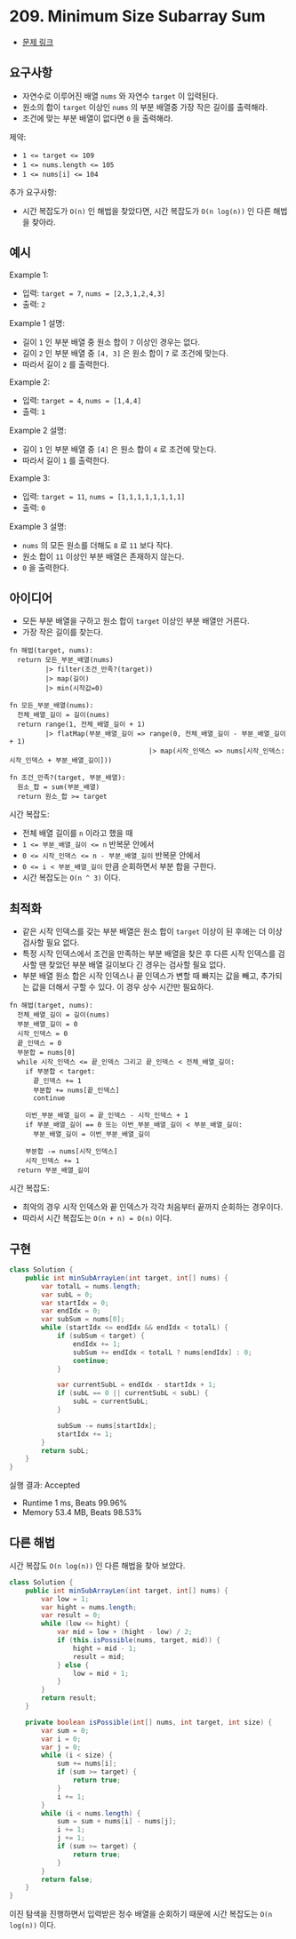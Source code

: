# 209. Minimum Size Subarray Sum

- [문제 링크](https://leetcode.com/problems/minimum-size-subarray-sum/)

## 요구사항

- 자연수로 이루어진 배열 `nums` 와 자연수 `target` 이 입력된다.
- 원소의 합이 `target` 이상인 `nums` 의 부분 배열중 가장 작은 길이를 출력해라.
- 조건에 맞는 부분 배열이 없다면 `0` 을 출력해라.

제약:

- `1 <= target <= 109`
- `1 <= nums.length <= 105`
- `1 <= nums[i] <= 104`

추가 요구사항:

- 시간 복잡도가 `O(n)` 인 해법을 찾았다면, 시간 복잡도가 `O(n log(n))` 인 다른 해법을 찾아라.

## 예시

Example 1:

- 입력: `target = 7`, `nums = [2,3,1,2,4,3]`
- 출력: `2`

Example 1 설명:

- 길이 `1` 인 부분 배열 중 원소 합이 `7` 이상인 경우는 없다.
- 길이 `2` 인 부분 배열 중 `[4, 3]` 은 원소 합이 `7` 로 조건에 맞는다.
- 따라서 길이 `2` 를 출력한다.

Example 2:

- 입력: `target = 4`, `nums = [1,4,4]`
- 출력: `1`

Example 2 설명:

- 길이 `1` 인 부분 배열 중 `[4]` 은 원소 합이 `4` 로 조건에 맞는다.
- 따라서 길이 `1` 를 출력한다.

Example 3:

- 입력: `target = 11`, `nums = [1,1,1,1,1,1,1,1]`
- 출력: `0`

Example 3 설명:

- `nums` 의 모든 원소를 더해도 `8` 로 `11` 보다 작다.
- 원소 합이 `11` 이상인 부분 배열은 존재하지 않는다.
- `0` 을 출력한다.

## 아이디어

- 모든 부분 배열을 구하고 원소 합이 `target` 이상인 부분 배열만 거른다.
- 가장 작은 길이를 찾는다.

```text
fn 해법(target, nums):
  return 모든_부분_배열(nums)
         |> filter(조건_만족?(target))
         |> map(길이)
         |> min(시작값=0)
  
fn 모든_부분_배열(nums):
  전체_배열_길이 = 길이(nums)
  return range(1, 전체_배열_길이 + 1)
         |> flatMap(부분_배열_길이 => range(0, 전체_배열_길이 - 부분_배열_길이 + 1)
                                   |> map(시작_인덱스 => nums[시작_인덱스:시작_인덱스 + 부분_배열_길이]))
  
fn 조건_만족?(target, 부분_배열):
  원소_합 = sum(부분_배열)
  return 원소_합 >= target
```

시간 복잡도:

- 전체 배열 길이를 `n` 이라고 했을 때
- `1 <= 부분_배열_길이 <= n` 반복문 안에서
- `0 <= 시작_인덱스 <= n - 부분_배열_길이` 반복문 안에서
- `0 <= i < 부분_배열_길이` 만큼 순회하면서 부분 합을 구한다.
- 시간 복잡도는 `O(n ^ 3)` 이다.

## 최적화

- 같은 시작 인덱스를 갖는 부분 배열은 원소 합이 `target` 이상이 된 후에는 더 이상 검사할 필요 없다.
- 특정 시작 인덱스에서 조건을 만족하는 부분 배열을 찾은 후 다른 시작 인덱스를 검사할 땐 찾았던 부분 배열 길이보다 긴 경우는 검사할 필요 없다.
- 부분 배열 원소 합은 시작 인덱스나 끝 인덱스가 변할 때 빠지는 값을 빼고, 추가되는 값을 더해서 구할 수 있다. 이 경우 상수 시간만 필요하다.

```text
fn 해법(target, nums):
  전체_배열_길이 = 길이(nums)
  부분_배열_길이 = 0
  시작_인덱스 = 0
  끝_인덱스 = 0
  부분합 = nums[0]
  while 시작_인덱스 <= 끝_인덱스 그리고 끝_인덱스 < 전체_배열_길이:
    if 부분합 < target:
      끝_인덱스 += 1
      부분합 += nums[끝_인덱스]
      continue
      
    이번_부분_배열_길이 = 끝_인덱스 - 시작_인덱스 + 1
    if 부분_배열_길이 == 0 또는 이번_부분_배열_길이 < 부분_배열_길이:
      부분_배열_길이 = 이번_부분_배열_길이
      
    부분합 -= nums[시작_인덱스]
    시작_인덱스 += 1
  return 부분_배열_길이
```

시간 복잡도:

- 최악의 경우 시작 인덱스와 끝 인덱스가 각각 처음부터 끝까지 순회하는 경우이다.
- 따라서 시간 복잡도는 `O(n + n) = O(n)` 이다.

## 구현

```java
class Solution {
    public int minSubArrayLen(int target, int[] nums) {
        var totalL = nums.length;
        var subL = 0;
        var startIdx = 0;
        var endIdx = 0;
        var subSum = nums[0];
        while (startIdx <= endIdx && endIdx < totalL) {
            if (subSum < target) {
                endIdx += 1;
                subSum += endIdx < totalL ? nums[endIdx] : 0;
                continue;
            }

            var currentSubL = endIdx - startIdx + 1;
            if (subL == 0 || currentSubL < subL) {
                subL = currentSubL;
            }

            subSum -= nums[startIdx];
            startIdx += 1;
        }
        return subL;
    }
}
```

실행 결과: Accepted

- Runtime 1 ms, Beats 99.96%
- Memory 53.4 MB, Beats 98.53%

## 다른 해법

시간 복잡도 `O(n log(n))` 인 다른 해법을 찾아 보았다.

```java
class Solution {
    public int minSubArrayLen(int target, int[] nums) {
        var low = 1;
        var hight = nums.length;
        var result = 0;
        while (low <= hight) {
            var mid = low + (hight - low) / 2;
            if (this.isPossible(nums, target, mid)) {
                hight = mid - 1;
                result = mid;
            } else {
                low = mid + 1;
            }
        }
        return result;
    }

    private boolean isPossible(int[] nums, int target, int size) {
        var sum = 0;
        var i = 0;
        var j = 0;
        while (i < size) {
            sum += nums[i];
            if (sum >= target) {
                return true;
            }
            i += 1;
        }
        while (i < nums.length) {
            sum = sum + nums[i] - nums[j];
            i += 1;
            j += 1;
            if (sum >= target) {
                return true;
            }
        }
        return false;
    }
}
```

이진 탐색을 진행하면서 입력받은 정수 배열을 순회하기 때문에 시간 복잡도는 `O(n log(n))` 이다.

